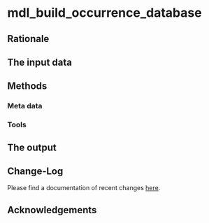 # mdl_build_occurrence_database

## Rationale


## The input data


## Methods

### Meta data

### Tools


## The output

## Change-Log

Please find a documentation of recent changes [here](LOG.md).


## Acknowledgements

